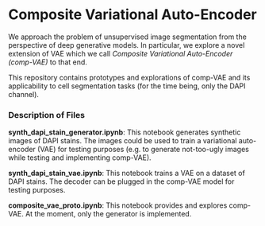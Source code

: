 # Composite Variational Auto-Encoder

We approach the problem of unsupervised image segmentation from the perspective of deep generative models. In particular, we explore a novel extension of VAE which we call _Composite Variational Auto-Encoder (comp-VAE)_ to that end.

This repository contains prototypes and explorations of comp-VAE and its applicability to cell segmentation tasks (for the time being, only the DAPI channel).

### Description of Files

**synth_dapi_stain_generator.ipynb**: This notebook generates synthetic images of DAPI stains. The images could be used to train a variational auto-encoder (VAE) for testing purposes (e.g. to generate not-too-ugly images while testing and implementing comp-VAE).

**synth_dapi_stain_vae.ipynb**: This notebook trains a VAE on a dataset of DAPI stains. The decoder can be plugged in the comp-VAE model for testing purposes.

**composite_vae_proto.ipynb**: This notebook provides and explores comp-VAE. At the moment, only the generator is implemented.
